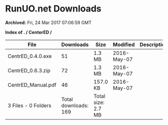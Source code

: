 # RunUO.net Downloads #

**Archived:** Fri, 24 Mar 2017 07:06:59 GMT

**Index of . / CenterED /**

| File |Downloads |Size |Modified |Description |
| ---- |  ---- |  ---- |  ---- |  ---- |
| CentrED_0.4.0.exe |51 |1.3 MB |2016-May-07 | |
| CentrED_0.6.3.zip |72 |1.3 MB |2016-May-07 | |
| CentrED_Manual.pdf |46 |157.0 KB |2016-May-07 | |
| 3 Files - 0 Folders |Total downloads: 169 |Total size: 2.7 MB | | |
